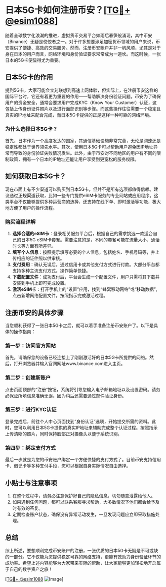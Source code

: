 # 日本5G卡如何注册币安？[[TG💪+ @esim1088](https://t.me/s/esim1088)]

随着全球数字化浪潮的推进，虚拟货币交易平台如雨后春笋般涌现，其中币安（Binance）无疑是佼佼者之一。对于许多想要涉足加密货币领域的用户来说，币安提供了便捷、高效的交易服务。然而，注册币安账户并非一帆风顺，尤其是对于身在日本的用户而言，网络环境和身份验证要求常常成为一道坎。而这时候，一张日本的5G卡便显得尤为重要。

## 日本5G卡的作用

提到5G卡，大家可能会立刻联想到高速上网体验，但实际上，在注册币安这样的国际平台时，它还有着更为重要的作用——帮助解决身份验证问题。币安为了确保用户的资金安全，通常会要求用户完成KYC（Know Your Customer）认证，这包括上传身份证件照片以及进行面部识别等步骤。而这些操作往往需要一个稳定且真实的IP地址来配合完成，而日本5G卡提供的正是这样一种可靠的网络环境。

### 为什么选择日本5G卡？

首先，日本作为一个高度发达的国家，其通信基础设施非常完善，无论是网速还是稳定性都处于世界领先水平。其次，使用日本5G卡可以帮助用户避免因IP地址异常而导致的身份验证失败情况发生。此外，由于币安对不同地区的用户有不同的限制政策，拥有一个日本的IP地址还能让用户享受到更宽松的服务权限。

## 如何获取日本5G卡？

现在市面上有不少渠道可以购买到日本5G卡，但并不是所有选项都值得信赖。建议通过正规渠道获取，比如一些专门提供eSIM卡服务的专业网站或应用程序。这类平台不仅能够提供多种运营商的选择，还支持在线下单、即时激活等功能，极大地方便了用户的操作流程。

### 购买流程详解

1. **选择合适的eSIM卡**：登录相关服务平台后，根据自己的需求挑选一款适合自己的日本5G eSIM卡套餐。需要注意的是，不同的套餐可能在流量大小、通话时长等方面有所差异。
2. **填写个人信息**：按照提示填写必要的个人信息，包括姓名、手机号码等，并上传相应的证件照以供审核。
3. **支付费用**：确认无误后，通过信用卡或其他支付方式进行付款。大部分平台都支持多种主流支付方式，操作简单快捷。
4. **下载配置文件**：成功支付后，平台会生成一个配置文件，用户只需将其下载并安装到手机上即可完成设置。
5. **激活eSIM卡**：打开手机上的“设置”应用，找到“蜂窝移动网络”或“移动数据”，点击新增网络配置文件，按照指示完成激活过程。

## 注册币安的具体步骤

当您顺利获得了一张日本5G卡之后，就可以着手准备注册币安账户了。以下是具体的操作指南：

### 第一步：访问官方网站

首先，请确保您的设备已经连接上了刚刚激活好的日本5G卡所提供的网络。然后，打开浏览器并输入官网网址www.binance.com进入主页。

### 第二步：创建新账户

点击页面顶部的“注册”按钮，系统将引导您输入电子邮箱地址以及设置密码。请务必保证所填信息准确无误，因为稍后还需要通过邮件验证身份。

### 第三步：进行KYC认证

登录完成后，前往个人中心页面找到“身份认证”选项，开始提交所需的资料。此时，您可以利用日本5G卡提供的真实IP地址来辅助完成整个认证过程。按照指示上传清晰的照片，同时保持脸部正对摄像头以便于系统识别。

### 第四步：绑定支付方式

最后一步就是为您的币安账户绑定一个方便快捷的支付方式了。目前币安支持信用卡、借记卡等多种支付手段，您可以根据自身实际情况自由选择。

## 小贴士与注意事项

1. 在整个过程中，请务必注意保护好自己的隐私信息，切勿随意泄露给他人。
2. 如果遇到任何问题，都可以联系客服寻求帮助，大多数情况下他们都会给予及时有效的答复。
3. 定期检查账户状态，确保没有异常活动发生，一旦发现问题应立即采取措施处理。

## 总结

综上所述，要想顺利完成币安账户的注册，一张优质的日本5G卡无疑是不可或缺的一部分。它不仅能为您提供稳定可靠的网络支持，更能有效助力身份验证环节的成功率。希望上述内容能够为大家带来实际的帮助，让大家能够更加轻松地开启属于自己的数字资产之旅！

[[TG💪+ @esim1088](https://t.me/s/esim1088) ![Image](https://i.postimg.cc/4NQfJmqS/Snipaste-2025-05-13-00-14-12.png)]